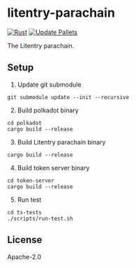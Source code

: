 # litentry-parachain
[![Rust](https://github.com/litentry/litentry-parachain/actions/workflows/build_and_run_test.yml/badge.svg)](https://github.com/litentry/litentry-parachain/actions/workflows/build_and_run_test.yml)
[![Update Pallets](https://github.com/litentry/litentry-parachain/actions/workflows/update_pallets.yml/badge.svg)](https://github.com/litentry/litentry-parachain/actions/workflows/update_pallets.yml)

The Litentry parachain.


## Setup
1. Update git submodule
```
git submodule update --init --recursive
```
2. Build polkadot binary
```
cd polkadot
cargo build --release
```
3. Build Litentry parachain binary
```
cargo build --release
```
4. Build token server binary
```
cd token-server
cargo build --release
```
5. Run test
```
cd ts-tests
./scripts/run-test.sh
```


## License
Apache-2.0


